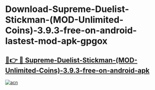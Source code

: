 # Download-Supreme-Duelist-Stickman-(MOD-Unlimited-Coins)-3.9.3-free-on-android-lastest-mod-apk-gpgox

<h2><a href="https://apkcomod.com?title=Supreme-Duelist-Stickman-(MOD-Unlimited-Coins)-3.9.3-free-on-android">🔗👉 🔴 Supreme-Duelist-Stickman-(MOD-Unlimited-Coins)-3.9.3-free-on-android-apk </a></h2>

[![acn](https://github.com/user-attachments/assets/0f9c940e-d8b0-45ae-aac7-cd30a18b3e1c)](https://apkcomod.com?title=Supreme-Duelist-Stickman-(MOD-Unlimited-Coins)-3.9.3-free-on-android)
